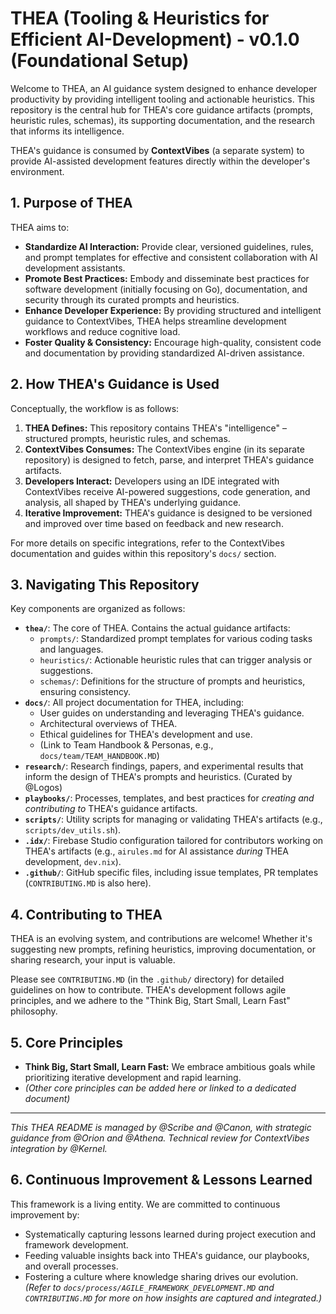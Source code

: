 # THEA (Tooling & Heuristics for Efficient AI-Development) - v0.1.0 (Foundational Setup)

Welcome to THEA, an AI guidance system designed to enhance developer productivity by providing intelligent tooling and actionable heuristics. This repository is the central hub for THEA's core guidance artifacts (prompts, heuristic rules, schemas), its supporting documentation, and the research that informs its intelligence.

THEA's guidance is consumed by **ContextVibes** (a separate system) to provide AI-assisted development features directly within the developer's environment.

## 1. Purpose of THEA

THEA aims to:

*   **Standardize AI Interaction:** Provide clear, versioned guidelines, rules, and prompt templates for effective and consistent collaboration with AI development assistants.
*   **Promote Best Practices:** Embody and disseminate best practices for software development (initially focusing on Go), documentation, and security through its curated prompts and heuristics.
*   **Enhance Developer Experience:** By providing structured and intelligent guidance to ContextVibes, THEA helps streamline development workflows and reduce cognitive load.
*   **Foster Quality & Consistency:** Encourage high-quality, consistent code and documentation by providing standardized AI-driven assistance.

## 2. How THEA's Guidance is Used

Conceptually, the workflow is as follows:

1.  **THEA Defines:** This repository contains THEA's "intelligence" – structured prompts, heuristic rules, and schemas.
2.  **ContextVibes Consumes:** The ContextVibes engine (in its separate repository) is designed to fetch, parse, and interpret THEA's guidance artifacts.
3.  **Developers Interact:** Developers using an IDE integrated with ContextVibes receive AI-powered suggestions, code generation, and analysis, all shaped by THEA's underlying guidance.
4.  **Iterative Improvement:** THEA's guidance is designed to be versioned and improved over time based on feedback and new research.

For more details on specific integrations, refer to the ContextVibes documentation and guides within this repository's `docs/` section.

## 3. Navigating This Repository

Key components are organized as follows:

*   **`thea/`**: The core of THEA. Contains the actual guidance artifacts:
    *   `prompts/`: Standardized prompt templates for various coding tasks and languages.
    *   `heuristics/`: Actionable heuristic rules that can trigger analysis or suggestions.
    *   `schemas/`: Definitions for the structure of prompts and heuristics, ensuring consistency.
*   **`docs/`**: All project documentation for THEA, including:
    *   User guides on understanding and leveraging THEA's guidance.
    *   Architectural overviews of THEA.
    *   Ethical guidelines for THEA's development and use.
    *   (Link to Team Handbook & Personas, e.g., `docs/team/TEAM_HANDBOOK.MD`)
*   **`research/`**: Research findings, papers, and experimental results that inform the design of THEA's prompts and heuristics. (Curated by @Logos)
*   **`playbooks/`**: Processes, templates, and best practices for *creating and contributing to* THEA's guidance artifacts.
*   **`scripts/`**: Utility scripts for managing or validating THEA's artifacts (e.g., `scripts/dev_utils.sh`).
*   **`.idx/`**: Firebase Studio configuration tailored for contributors working on THEA's artifacts (e.g., `airules.md` for AI assistance *during* THEA development, `dev.nix`).
*   **`.github/`**: GitHub specific files, including issue templates, PR templates (`CONTRIBUTING.MD` is also here).

## 4. Contributing to THEA

THEA is an evolving system, and contributions are welcome! Whether it's suggesting new prompts, refining heuristics, improving documentation, or sharing research, your input is valuable.

Please see `CONTRIBUTING.MD` (in the `.github/` directory) for detailed guidelines on how to contribute. THEA's development follows agile principles, and we adhere to the "Think Big, Start Small, Learn Fast" philosophy.

## 5. Core Principles

*   **Think Big, Start Small, Learn Fast:** We embrace ambitious goals while prioritizing iterative development and rapid learning.
*   *(Other core principles can be added here or linked to a dedicated document)*

---
*This THEA README is managed by @Scribe and @Canon, with strategic guidance from @Orion and @Athena. Technical review for ContextVibes integration by @Kernel.*

## 6. Continuous Improvement & Lessons Learned

This framework is a living entity. We are committed to continuous improvement by:
*   Systematically capturing lessons learned during project execution and framework development.
*   Feeding valuable insights back into THEA's guidance, our playbooks, and overall processes.
*   Fostering a culture where knowledge sharing drives our evolution. 
*(Refer to `docs/process/AGILE_FRAMEWORK_DEVELOPMENT.MD` and `CONTRIBUTING.MD` for more on how insights are captured and integrated.)*
